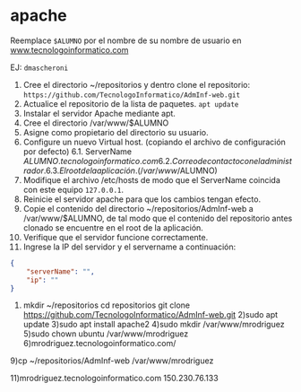 # apache

Reemplace `$ALUMNO` por el nombre de su nombre de usuario en www.tecnologoinformatico.com

EJ: `dmascheroni`

1. Cree el directorio ~/repositorios y dentro clone el
repositorio: `https://github.com/TecnologoInformatico/AdmInf-web.git`
2. Actualice el repositorio de la lista de paquetes.
    `apt update`
3. Instalar el servidor Apache mediante apt.
4. Cree el directorio /var/www/$ALUMNO
5. Asigne como propietario del directorio su usuario.
6. Configure un nuevo Virtual host. (copiando el archivo de configuración por defecto)
  6.1. ServerName $ALUMNO.tecnologoinformatico.com
  6.2. Correo de contacto con el administrador.
  6.3. El root de la aplicación. (/var/www/$ALUMNO)
7. Modifique el archivo /etc/hosts de modo que el ServerName coincida con este equipo `127.0.0.1`.
8. Reinicie el servidor apache para que los cambios tengan efecto.
9. Copie el contenido del directorio ~/repositorios/AdmInf-web a /var/www/$ALUMNO, de tal modo que el contenido del repositorio antes clonado se encuentre en el root de la aplicación.
10. Verifique que el servidor funcione correctamente.
11. Ingrese la IP del servidor y el servername a continuación:

```json
{
    "serverName": "",
    "ip": ""
}
```

1) mkdir ~/repositorios
   cd repositorios
   git clone https://github.com/TecnologoInformatico/AdmInf-web.git
2)sudo apt update
3)sudo apt install apache2
4)sudo mkdir /var/www/mrodriguez
5)sudo chown ubuntu /var/www/mrodriguez
6)mrodriguez.tecnologoinformatico.com/


9)cp ~/repositorios/AdmInf-web /var/www/mrodriguez

11)mrodriguez.tecnologoinformatico.com
   150.230.76.133
